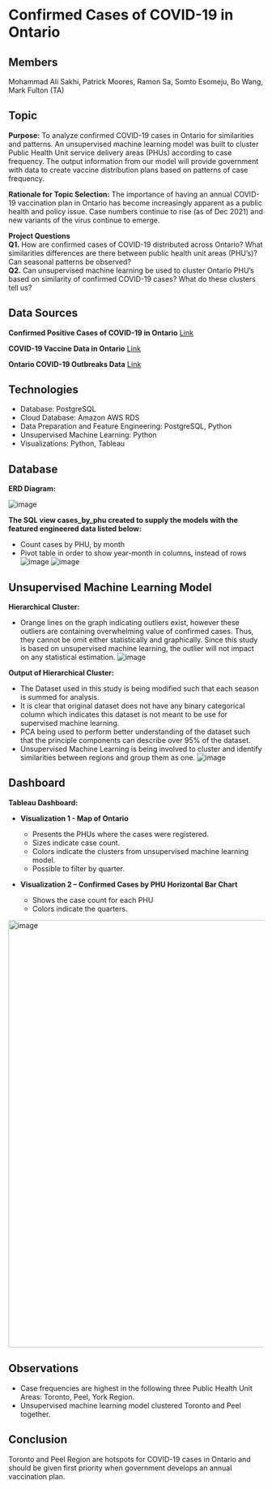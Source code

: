 # Confirmed Cases of COVID-19 in Ontario

## Members
Mohammad Ali Sakhi, Patrick Moores, Ramon Sa, Somto Esomeju, Bo Wang, Mark Fulton (TA)
 

## Topic
**Purpose:** To analyze confirmed COVID-19 cases in Ontario for similarities and patterns. An unsupervised machine learning model was built to cluster Public Health Unit service delivery areas (PHUs) according to case frequency. The output information from our model will provide government with data to create vaccine distribution plans based on patterns of case frequency.

**Rationale for Topic Selection:** The importance of having an annual COVID-19 vaccination plan in Ontario has become increasingly apparent as a public health and policy issue. Case numbers continue to rise (as of Dec 2021) and new variants of the virus continue to emerge.

**Project Questions**    
**Q1.** How are confirmed cases of COVID-19 distributed across Ontario? What similarities differences are there between public health unit areas (PHU’s)? Can seasonal patterns be observed?     
**Q2.** Can unsupervised machine learning be used to cluster Ontario PHU’s based on similarity of confirmed COVID-19 cases? What do these clusters tell us? 


## Data Sources
**Confirmed Positive Cases of COVID-19 in Ontario**   [Link](https://data.ontario.ca/en/dataset/confirmed-positive-cases-of-covid-19-in-ontario)

**COVID-19 Vaccine Data in Ontario**   [Link](https://data.ontario.ca/dataset/covid-19-vaccine-data-in-ontario)

**Ontario COVID-19 Outbreaks Data**   [Link](https://data.ontario.ca/dataset/ontario-covid-19-outbreaks-data)


## Technologies
- Database: PostgreSQL
- Cloud Database: Amazon AWS RDS
- Data Preparation and Feature Engineering: PostgreSQL, Python
- Unsupervised Machine Learning: Python
- Visualizations: Python, Tableau


## Database
**ERD Diagram:** 

![image](https://user-images.githubusercontent.com/69650068/151782858-8a9dce05-f854-4f6f-b68b-0df4d6125f80.png)

**The SQL view cases_by_phu created to supply the models with the featured engineered data listed below:**
- Count cases by PHU, by month
- Pivot table in order to show year-month in columns, instead of rows
![image](https://user-images.githubusercontent.com/69650068/151783411-6f27c08a-74f9-4cce-a212-a8a5ffb77d21.png)
![image](https://user-images.githubusercontent.com/69650068/151783455-7770abd3-aace-43cc-aeaf-cf23e4a9cf52.png)


## Unsupervised Machine Learning Model

**Hierarchical Cluster:**

- Orange lines on the graph indicating outliers exist, however these outliers are containing overwhelming value of confirmed cases. Thus, they cannot be omit either statistically and graphically. Since this study is based on unsupervised machine learning, the outlier will not impact on any statistical estimation.
![image](https://user-images.githubusercontent.com/69650068/151784018-157ceaf9-b51d-4082-81fa-aed42c653541.png)


**Output of Hierarchical Cluster:**
- The Dataset used in this study is being modified such that each season is summed for analysis.
- It is clear that original dataset does not have any binary categorical column which indicates this dataset is not meant to be use for supervised machine learning.
- PCA being used to perform better understanding of the dataset such that the principle components can describe over 95% of the dataset.
- Unsupervised Machine Learning is being involved to cluster and identify similarities between regions and group them as one.
![image](https://user-images.githubusercontent.com/69650068/151784218-10bf6fa0-d055-40ad-98bd-0fec0b6cf514.png)


## Dashboard
**Tableau Dashboard:** 

- **Visualization 1 - Map of Ontario**
  - Presents the PHUs where the cases were registered.
  - Sizes indicate case count.
  - Colors indicate the clusters from unsupervised machine learning model.
  - Possible to filter by quarter.

- **Visualization 2 – Confirmed Cases by PHU Horizontal Bar Chart**
  - Shows the case count for each PHU
  - Colors indicate the quarters.

<img width="842" alt="image" src="https://user-images.githubusercontent.com/69650068/151785716-25133fc4-7c20-48d0-b9e3-4a6f699b415c.png">


## Observations
- Case frequencies are highest in the following three Public Health Unit Areas: Toronto, Peel, York Region.   
- Unsupervised machine learning model clustered Toronto and Peel together.  


## Conclusion
Toronto and Peel Region are hotspots for COVID-19 cases in Ontario and should be given first priority when government develops an annual vaccination plan.

